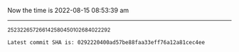 Now the time is 2022-08-15 08:53:39 am

---

<small>252322657266142580450102684022292</small>

```txt
Latest commit SHA is: 0292220400ad57be88faa33eff76a12a81cec4ee
```
